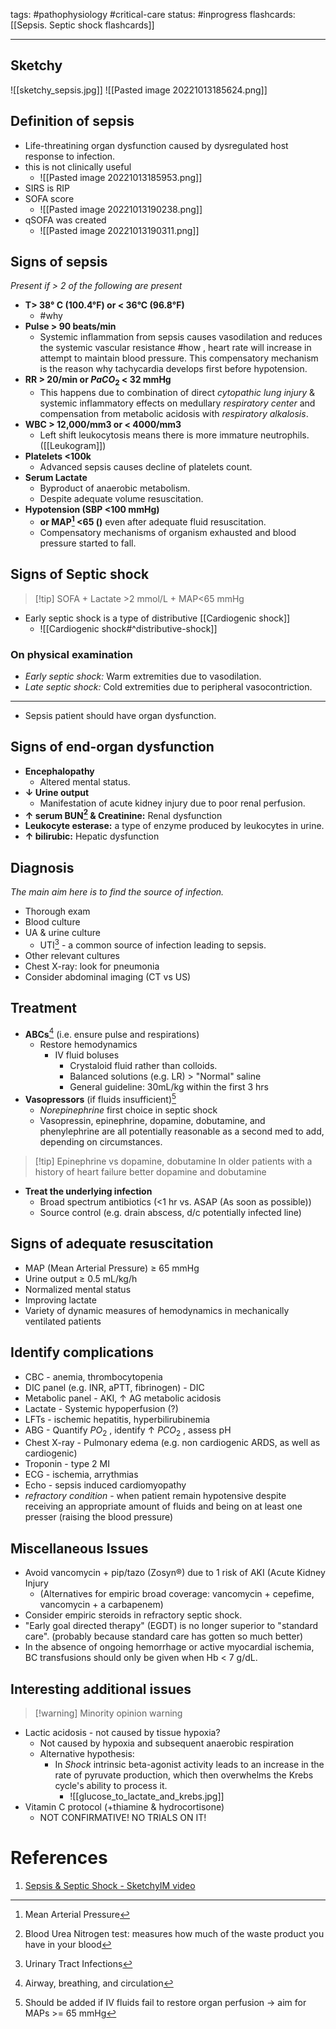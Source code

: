 tags: #pathophysiology #critical-care 
status: #inprogress 
flashcards: [[Sepsis. Septic shock flashcards]]

---
## Sketchy
![[sketchy_sepsis.jpg]]
![[Pasted image 20221013185624.png]]

## Definition of sepsis
- Life-threatining organ dysfunction caused by dysregulated host response to infection.
- this is not clinically useful
	- ![[Pasted image 20221013185953.png]]
- SIRS is RIP
- SOFA score
	- ![[Pasted image 20221013190238.png]]
- qSOFA was created
	- ![[Pasted image 20221013190311.png]]

## Signs of sepsis
*Present if > 2 of the following are present*
- **T> 38° C (100.4°F) or < 36°C (96.8°F)**
	-  #why 
- **Pulse > 90 beats/min**
	- Systemic inflammation from sepsis causes vasodilation and reduces the systemic vascular resistance #how , heart rate will increase in attempt to maintain blood pressure. This compensatory mechanism is the reason why tachycardia develops first before hypotension.
- **RR > 20/min or $PaCO_2$ < 32 mmHg**
	- This happens due to combination of direct *cytopathic lung injury* & systemic inflammatory effects on medullary *respiratory center* and compensation from metabolic acidosis with *respiratory alkalosis*.
- **WBC > 12,000/mm3 or < 4000/mm3**
	- Left shift leukocytosis means there is more immature neutrophils. ([[Leukogram]])
- **Platelets <100k**
	- Advanced sepsis causes decline of platelets count.
- **Serum Lactate**
	- Byproduct of anaerobic metabolism.
	- Despite adequate volume resuscitation.
- **Hypotension (SBP <100 mmHg)**
	- **or MAP[^1] <65 ()** even after adequate fluid resuscitation.
	- Compensatory mechanisms of organism exhausted and blood pressure started to fall.

## Signs of Septic shock
>[!tip] SOFA + Lactate >2 mmol/L + MAP<65 mmHg
- Early septic shock is a type of distributive [[Cardiogenic shock]]
	- ![[Cardiogenic shock#^distributive-shock]]
### On physical examination
- *Early septic shock:* Warm extremities due to vasodilation.
- *Late septic shock:* Cold extremities due to peripheral vasocontriction.
---

- Sepsis patient should have organ dysfunction.
## Signs of end-organ dysfunction
- **Encephalopathy**
	- Altered mental status.
- **↓ Urine output**
	- Manifestation of acute kidney injury due to poor renal perfusion.
- **↑ serum BUN[^2] & Creatinine:** Renal dysfunction
- **Leukocyte esterase:** a type of enzyme produced by leukocytes in urine.
- **↑ bilirubic:** Hepatic dysfunction


## Diagnosis
*The main aim here is to find the source of infection.*
- Thorough exam
- Blood culture
- UA & urine culture 
	- UTI[^4] - a common source of infection leading to sepsis.
- Other relevant cultures
- Chest X-ray: look for pneumonia
- Consider abdominal imaging (CT vs US)


## Treatment 
- **ABCs**[^3] (i.e. ensure pulse and respirations)
	- Restore hemodynamics
		- IV fluid boluses
			- Crystaloid fluid rather than colloids.
			- Balanced solutions (e.g. LR) > "Normal" saline
			- General guideline: 30mL/kg within the first 3 hrs
- **Vasopressors** (if fluids insufficient)[^5]
	- *Norepinephrine* first choice in septic shock
	- Vasopressin, epinephrine, dopamine, dobutamine, and phenylephrine are all potentially reasonable as a second med to add, depending on circumstances.
>[!tip] Epinephrine vs dopamine, dobutamine
>In older patients with a history of heart failure better dopamine and dobutamine
- **Treat the underlying infection**
	- Broad spectrum antibiotics (<1 hr vs. ASAP (As soon as possible))
	- Source control (e.g. drain abscess, d/c potentially infected line)

## Signs of adequate resuscitation
- MAP (Mean Arterial Pressure) ≥ 65 mmHg
- Urine output ≥ 0.5 mL/kg/h
- Normalized mental status
- Improving lactate 
- Variety of dynamic measures of hemodynamics in mechanically ventilated patients

## Identify complications
- CBC - anemia, thrombocytopenia
- DIC panel (e.g. INR, aPTT, fibrinogen) - DIC
- Metabolic panel - AKI, ↑ AG metabolic acidosis
- Lactate - Systemic hypoperfusion (?)
- LFTs - ischemic hepatitis, hyperbilirubinemia
- ABG - Quantify $PO_2$ , identify ↑ $PCO_2$ , assess pH
- Chest X-ray - Pulmonary edema (e.g. non cardiogenic ARDS, as well as cardiogenic)
- Troponin - type 2 MI
- ECG - ischemia, arrythmias
- Echo - sepsis induced cardiomyopathy
- *refractory condition* - when patient remain hypotensive despite receiving an appropriate amount of fluids and being on at least one presser (raising the blood pressure)

## Miscellaneous Issues
- Avoid vancomycin + pip/tazo (Zosyn®) due to 1 risk of AKI (Acute Kidney Injury
	- (Alternatives for empiric broad coverage:
	  vancomycin + cepefime, vancomycin + a carbapenem)
- Consider empiric steroids in refractory septic shock.
- "Early goal directed therapy" (EGDT) is no longer superior to "standard care". (probably because standard care has gotten so much better)
- In the absence of ongoing hemorrhage or active myocardial ischemia, BC transfusions should only be given when Hb < 7 g/dL.

## Interesting additional issues
> [!warning] Minority opinion warning
- Lactic acidosis - not caused by tissue hypoxia?
	- Not caused by hypoxia and subsequent anaerobic respiration
	- Alternative hypothesis:
		- In *Shock* intrinsic beta-agonist activity leads to an increase in the rate of pyruvate production, which then overwhelms the Krebs cycle's ability to process it. 
			- ![[glucose_to_lactate_and_krebs.jpg]]
- Vitamin C protocol (+thiamine & hydrocortisone)
	-  NOT CONFIRMATIVE! NO TRIALS ON IT!


# References
1. [Sepsis & Septic Shock - SketchyIM video](https://youtu.be/lrMSBn2t-S8)

[^1]: Mean Arterial Pressure
[^2]: Blood Urea Nitrogen test: measures how much of the waste product you have in your blood
[^3]: Airway, breathing, and circulation
[^4]: Urinary Tract Infections
[^5]: Should be added if IV fluids fail to restore organ perfusion → aim for MAPs >= 65 mmHg 